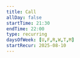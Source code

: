 ```yaml
---
title: Call
allDay: false
startTime: 21:30
endTime: 22:00
type: recurring
daysOfWeek: [U,F,R,W,T,M]
startRecur: 2025-08-10
---
```

